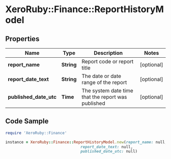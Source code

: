# XeroRuby::Finance::ReportHistoryModel

## Properties

Name | Type | Description | Notes
------------ | ------------- | ------------- | -------------
**report_name** | **String** | Report code or report title | [optional] 
**report_date_text** | **String** | The date or date range of the report | [optional] 
**published_date_utc** | **Time** | The system date time that the report was published | [optional] 

## Code Sample

```ruby
require 'XeroRuby::Finance'

instance = XeroRuby::Finance::ReportHistoryModel.new(report_name: null,
                                 report_date_text: null,
                                 published_date_utc: null)
```


